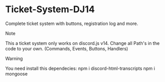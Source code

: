# Ticket-System-DJ14

Complete ticket system with buttons, registration log and more.

> [!NOTE]
> This a ticket system only works on discord.js v14.
> Change all Path's in the code to your own. (Commands, Events, Buttons, Handlers)

> [!WARNING]
> You need install this dependecies:
> npm i discord-html-transcripts
> npm i mongoose
